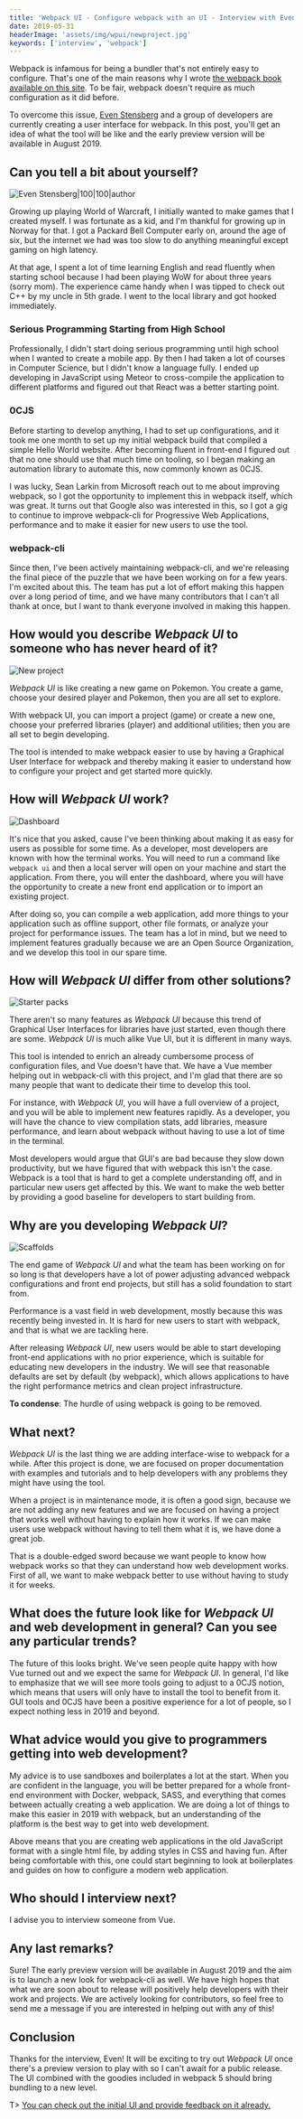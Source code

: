 ```yaml
---
title: 'Webpack UI - Configure webpack with an UI - Interview with Even Stensberg'
date: 2019-05-31
headerImage: 'assets/img/wpui/newproject.jpg'
keywords: ['interview', 'webpack']
---
```


Webpack is infamous for being a bundler that's not entirely easy to configure. That's one of the main reasons why I wrote [the webpack book available on this site](/webpack/). To be fair, webpack doesn't require as much configuration as it did before.

To overcome this issue, [Even Stensberg](https://twitter.com/evenstensberg) and a group of developers are currently creating a user interface for webpack. In this post, you'll get an idea of what the tool will be like and the early preview version will be available in August 2019.

## Can you tell a bit about yourself?

![Even Stensberg|100|100|author](assets/img/interviews/even.jpg)

Growing up playing World of Warcraft, I initially wanted to make games that I created myself. I was fortunate as a kid, and I'm thankful for growing up in Norway for that. I got a Packard Bell Computer early on, around the age of six, but the internet we had was too slow to do anything meaningful except gaming on high latency.

At that age, I spent a lot of time learning English and read fluently when starting school because I had been playing WoW for about three years (sorry mom). The experience came handy when I was tipped to check out C++ by my uncle in 5th grade. I went to the local library and got hooked immediately.

### Serious Programming Starting from High School

Professionally, I didn't start doing serious programming until high school when I wanted to create a mobile app. By then I had taken a lot of courses in Computer Science, but I didn't know a language fully. I ended up developing in JavaScript using Meteor to cross-compile the application to different platforms and figured out that React was a better starting point.

### 0CJS

Before starting to develop anything, I had to set up configurations, and it took me one month to set up my initial webpack build that compiled a simple Hello World website. After becoming fluent in front-end I figured out that no one should use that much time on tooling, so I began making an automation library to automate this, now commonly known as 0CJS.

I was lucky, Sean Larkin from Microsoft reach out to me about improving webpack, so I got the opportunity to implement this in webpack itself, which was great. It turns out that Google also was interested in this, so I got a gig to continue to improve webpack-cli for Progressive Web Applications, performance and to make it easier for new users to use the tool.

### webpack-cli

Since then, I've been actively maintaining webpack-cli, and we're releasing the final piece of the puzzle that we have been working on for a few years. I'm excited about this. The team has put a lot of effort making this happen over a long period of time, and we have many contributors that I can't all thank at once, but I want to thank everyone involved in making this happen.

## How would you describe _Webpack UI_ to someone who has never heard of it?

![New project](assets/img/wpui/newproject.jpg)

_Webpack UI_ is like creating a new game on Pokemon. You create a game, choose your desired player and Pokemon, then you are all set to explore.

With webpack UI, you can import a project (game) or create a new one, choose your preferred libraries (player) and additional utilities; then you are all set to begin developing.

The tool is intended to make webpack easier to use by having a Graphical User Interface for webpack and thereby making it easier to understand how to configure your project and get started more quickly.

## How will _Webpack UI_ work?

![Dashboard](assets/img/wpui/dashboard.jpg)

It's nice that you asked, cause I've been thinking about making it as easy for users as possible for some time. As a developer, most developers are known with how the terminal works. You will need to run a command like `webpack ui` and then a local server will open on your machine and start the application. From there, you will enter the dashboard, where you will have the opportunity to create a new front end application or to import an existing project.

After doing so, you can compile a web application, add more things to your application such as offline support, other file formats, or analyze your project for performance issues. The team has a lot in mind, but we need to implement features gradually because we are an Open Source Organization, and we develop this tool in our spare time.

## How will _Webpack UI_ differ from other solutions?

![Starter packs](assets/img/wpui/starterpack.jpg)

There aren't so many features as _Webpack UI_ because this trend of Graphical User Interfaces for libraries have just started, even though there are some. _Webpack UI_ is much alike Vue UI, but it is different in many ways.

This tool is intended to enrich an already cumbersome process of configuration files, and Vue doesn't have that. We have a Vue member helping out in webpack-cli with this project, and I'm glad that there are so many people that want to dedicate their time to develop this tool.

For instance, with _Webpack UI_, you will have a full overview of a project, and you will be able to implement new features rapidly. As a developer, you will have the chance to view compilation stats, add libraries, measure performance, and learn about webpack without having to use a lot of time in the terminal.

Most developers would argue that GUI's are bad because they slow down productivity, but we have figured that with webpack this isn't the case. Webpack is a tool that is hard to get a complete understanding off, and in particular new users get affected by this. We want to make the web better by providing a good baseline for developers to start building from.

## Why are you developing _Webpack UI_?

![Scaffolds](assets/img/wpui/scaffolds.jpg)

The end game of _Webpack UI_ and what the team has been working on for so long is that developers have a lot of power adjusting advanced webpack configurations and front end projects, but still has a solid foundation to start from.

Performance is a vast field in web development, mostly because this was recently being invested in. It is hard for new users to start with webpack, and that is what we are tackling here.

After releasing _Webpack UI_, new users would be able to start developing front-end applications with no prior experience, which is suitable for educating new developers in the industry. We will see that reasonable defaults are set by default (by webpack), which allows applications to have the right performance metrics and clean project infrastructure.

**To condense**: The hurdle of using webpack is going to be removed.

## What next?

_Webpack UI_ is the last thing we are adding interface-wise to webpack for a while. After this project is done, we are focused on proper documentation with examples and tutorials and to help developers with any problems they might have using the tool.

When a project is in maintenance mode, it is often a good sign, because we are not adding any new features and we are focused on having a project that works well without having to explain how it works. If we can make users use webpack without having to tell them what it is, we have done a great job.

That is a double-edged sword because we want people to know how webpack works so that they can understand how web development works. First of all, we want to make webpack better to use without having to study it for weeks.

## What does the future look like for _Webpack UI_ and web development in general? Can you see any particular trends?

The future of this looks bright. We've seen people quite happy with how Vue turned out and we expect the same for _Webpack UI_. In general, I'd like to emphasize that we will see more tools going to adjust to a 0CJS notion, which means that users will only have to install the tool to benefit from it. GUI tools and 0CJS have been a positive experience for a lot of people, so I expect nothing less in 2019 and beyond.

## What advice would you give to programmers getting into web development?

My advice is to use sandboxes and boilerplates a lot at the start. When you are confident in the language, you will be better prepared for a whole front-end environment with Docker, webpack, SASS, and everything that comes between actually creating a web application. We are doing a lot of things to make this easier in 2019 with webpack, but an understanding of the platform is the best way to get into web development.

Above means that you are creating web applications in the old JavaScript format with a single html file, by adding styles in CSS and having fun. After being comfortable with this, one could start beginning to look at boilerplates and guides on how to configure a modern web application.

## Who should I interview next?

I advise you to interview someone from Vue.

## Any last remarks?

Sure! The early preview version will be available in August 2019 and the aim is to launch a new look for webpack-cli as well. We have high hopes that what we are soon about to release will positively help developers with their work and projects. We are actively looking for contributors, so feel free to send me a message if you are interested in helping out with any of this!

## Conclusion

Thanks for the interview, Even! It will be exciting to try out _Webpack UI_ once there's a preview version to play with so I can't await for a public release. The UI combined with the goodies included in webpack 5 should bring bundling to a new level.

T> [You can check out the initial UI and provide feedback on it already.](https://github.com/rishabh3112/webpack-ui)
